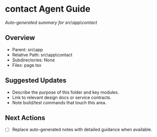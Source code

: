 ﻿# contact Agent Guide
*Auto-generated summary for src\app\contact*

## Overview
- Parent: src\app
- Relative Path: src\app\contact
- Subdirectories: None
- Files: page.tsx

## Suggested Updates
- Describe the purpose of this folder and key modules.
- Link to relevant design docs or service contracts.
- Note build/test commands that touch this area.

## Next Actions
- [ ] Replace auto-generated notes with detailed guidance when available.
